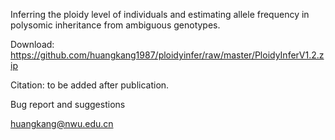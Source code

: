 Inferring the ploidy level of individuals and estimating allele frequency in polysomic inheritance from ambiguous genotypes.

Download: https://github.com/huangkang1987/ploidyinfer/raw/master/PloidyInferV1.2.zip

Citation: to be added after publication.

Bug report and suggestions

huangkang@nwu.edu.cn
